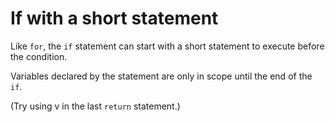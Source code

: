# If with a short statement

Like `for`, the `if` statement can start with a short statement to execute before the condition.

Variables declared by the statement are only in scope until the end of the `if`.

(Try using v in the last `return` statement.)